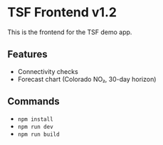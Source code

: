 # TSF Frontend v1.2

This is the frontend for the TSF demo app.

## Features
- Connectivity checks
- Forecast chart (Colorado NO₂, 30-day horizon)

## Commands
- `npm install`
- `npm run dev`
- `npm run build`
